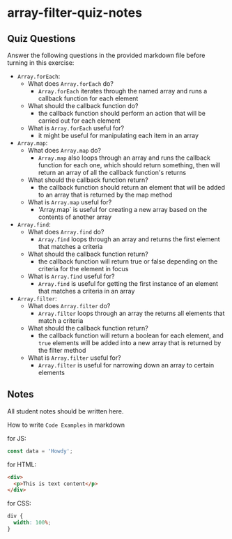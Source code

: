 # array-filter-quiz-notes

## Quiz Questions

Answer the following questions in the provided markdown file before turning in this exercise:

- `Array.forEach`:
  - What does `Array.forEach` do?
    - `Array.forEach` iterates through the named array and runs a callback function for each element
  - What should the callback function do?
    - the callback function should perform an action that will be carried out for each element
  - What is `Array.forEach` useful for?
    - it might be useful for manipulating each item in an array
- `Array.map`:
  - What does `Array.map` do?
    - `Array.map` also loops through an array and runs the callback function for each one, which should return something, then will return an array of all the callback function's returns
  - What should the callback function return?
    - the callback function should return an element that will be added to an array that is returned by the map method
  - What is `Array.map` useful for?
    - 'Array.map` is useful for creating a new array based on the contents of another array
- `Array.find`:
  - What does `Array.find` do?
    - `Array.find` loops through an array and returns the first element that matches a criteria
  - What should the callback function return?
    - the callback function will return true or false depending on the criteria for the element in focus
  - What is `Array.find` useful for?
    - `Array.find` is useful for getting the first instance of an element that matches a criteria in an array
- `Array.filter`:
  - What does `Array.filter` do?
    - `Array.filter` loops through an array the returns all elements that match a criteria
  - What should the callback function return?
    - the callback function will return a boolean for each element, and `true` elements will be added into a new array that is returned by the filter method
  - What is `Array.filter` useful for?
    - `Array.filter` is useful for narrowing down an array to certain elements

## Notes

All student notes should be written here.

How to write `Code Examples` in markdown

for JS:

```javascript
const data = 'Howdy';
```

for HTML:

```html
<div>
  <p>This is text content</p>
</div>
```

for CSS:

```css
div {
  width: 100%;
}
```

